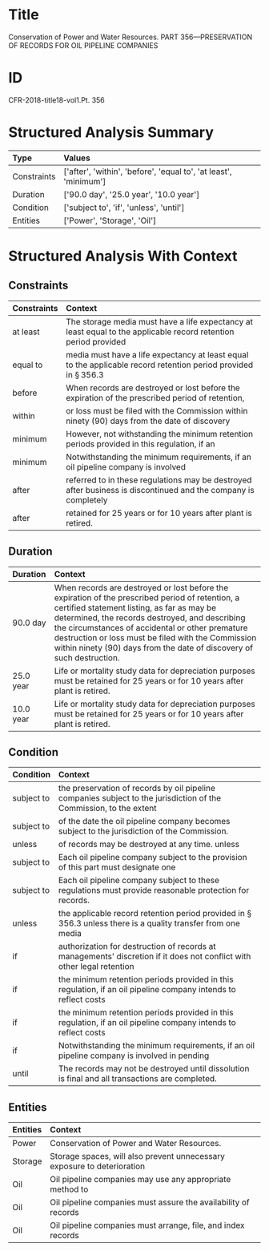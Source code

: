 # Title

 Conservation of Power and Water Resources. PART 356—PRESERVATION OF RECORDS FOR OIL PIPELINE COMPANIES


# ID

 CFR-2018-title18-vol1.Pt. 356


# Structured Analysis Summary

| Type        | Values                                                           |
|:------------|:-----------------------------------------------------------------|
| Constraints | ['after', 'within', 'before', 'equal to', 'at least', 'minimum'] |
| Duration    | ['90.0 day', '25.0 year', '10.0 year']                           |
| Condition   | ['subject to', 'if', 'unless', 'until']                          |
| Entities    | ['Power', 'Storage', 'Oil']                                      |


# Structured Analysis With Context

 


## Constraints

| Constraints   | Context                                                                                                                   |
|:--------------|:--------------------------------------------------------------------------------------------------------------------------|
| at least      | The storage media must have a life expectancy at least equal to the applicable record retention period provided           |
| equal to      | media must have a life expectancy at least equal to the applicable record retention period provided in &#167;&#8201;356.3 |
| before        | When records are destroyed or lost  before the expiration of the prescribed period of retention,                          |
| within        | or loss must be filed with the Commission within ninety (90) days from the date of discovery                              |
| minimum       | However, not withstanding the  minimum retention periods provided in this regulation, if an                               |
| minimum       | Notwithstanding the  minimum requirements, if an oil pipeline company is involved                                         |
| after         | referred to in these regulations may be destroyed after business is discontinued and the company is completely            |
| after         | retained for 25 years or for 10 years after  plant is retired.                                                            |


## Duration

| Duration   | Context                                                                                                                                                                                                                                                                                                                                                                            |
|:-----------|:-----------------------------------------------------------------------------------------------------------------------------------------------------------------------------------------------------------------------------------------------------------------------------------------------------------------------------------------------------------------------------------|
| 90.0 day   | When records are destroyed or lost before the expiration of the prescribed period of retention, a certified statement listing, as far as may be determined, the records destroyed, and describing the circumstances of accidental or other premature destruction or loss must be filed with the Commission within ninety (90) days from the date of discovery of such destruction. |
| 25.0 year  | Life or mortality study data for depreciation purposes must be retained for 25 years or for 10 years after plant is retired.                                                                                                                                                                                                                                                       |
| 10.0 year  | Life or mortality study data for depreciation purposes must be retained for 25 years or for 10 years after plant is retired.                                                                                                                                                                                                                                                       |


## Condition

| Condition   | Context                                                                                                                 |
|:------------|:------------------------------------------------------------------------------------------------------------------------|
| subject to  | the preservation of records by oil pipeline companies subject to the jurisdiction of the Commission, to the extent      |
| subject to  | of the date the oil pipeline company becomes subject to  the jurisdiction of the Commission.                            |
| unless      | of records may be destroyed at any time. unless                                                                         |
| subject to  | Each oil pipeline company  subject to the provision of this part must designate one                                     |
| subject to  | Each oil pipeline company  subject to  these regulations must provide reasonable protection for records.                |
| unless      | the applicable record retention period provided in &#167;&#8201;356.3 unless there is a quality transfer from one media |
| if          | authorization for destruction of records at managements' discretion if it does not conflict with other legal retention  |
| if          | the minimum retention periods provided in this regulation, if an oil pipeline company intends to reflect costs          |
| if          | the minimum retention periods provided in this regulation, if an oil pipeline company intends to reflect costs          |
| if          | Notwithstanding the minimum requirements,  if an oil pipeline company is involved in pending                            |
| until       | The records may not be destroyed  until  dissolution is final and all transactions are completed.                       |


## Entities

| Entities   | Context                                                                 |
|:-----------|:------------------------------------------------------------------------|
| Power      | Conservation of  Power  and Water Resources.                            |
| Storage    | Storage spaces, will also prevent unnecessary exposure to deterioration |
| Oil        | Oil pipeline companies may use any appropriate method to                |
| Oil        | Oil pipeline companies must assure the availability of records          |
| Oil        | Oil pipeline companies must arrange, file, and index records            |


